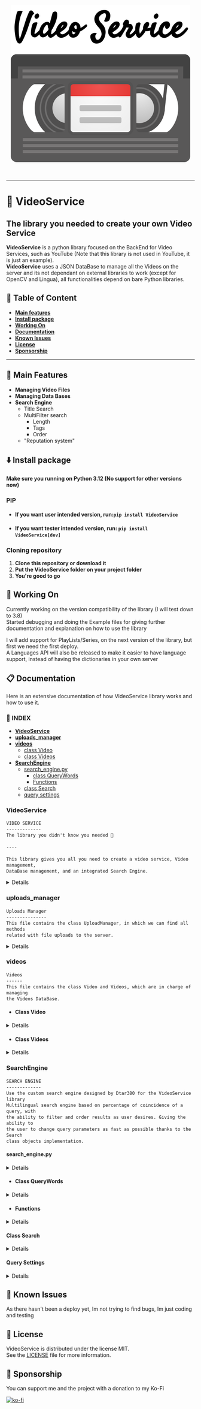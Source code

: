 <p align="center">
    <img src="assets/logo.png">
</p>
<br>

---

# :vhs: **VideoService**

## **The library you needed to create your own Video Service**
**VideoService** is a python library focused on the BackEnd for Video Services, such as YouTube (Note that this library is not used in YouTube, it is just an example). <br>
**VideoService** uses a JSON DataBase to manage all the Videos on the server and its not dependant on external libraries to work (except for OpenCV and Lingua), all functionalities depend on bare Python libraries.

## :bookmark_tabs: **Table of Content**
- [**Main features**](#blue_heart-main-features)
- [**Install package**](#arrow_down-install-package)
- [**Working On**](#memo-working-on)
- [**Documentation**](#clipboard-documentation)
- [**Known Issues**](#open_file_folder-known-issues)
- [**License**](#scroll-license)
- [**Sponsorship**](#money_with_wings-sponsorship)

---

## :blue_heart: Main Features
- **Managing Video Files**
- **Managing Data Bases**
- **Search Engine**
    - Title Search
    - MultiFilter search
        - Length
        - Tags
        - Order
    - "Reputation system"

## :arrow_down: Install package

#### Make sure you running on Python 3.12 (No support for other versions now)

### PIP
- #### **If you want user intended version, run:**`pip install VideoService`
- #### **If you want tester intended version, run:** `pip install VideoService[dev]`

### Cloning repository
1. **Clone this repository or download it**
2. **Put the VideoService folder on your project folder**
3. **You're good to go**

## :memo: Working On
Currently working on the version compatibility of the library (I will test down to 3.8)<br>
Started debugging and doing the Example files for giving further documentation and explanation on how to use the library<br>

I will add support for PlayLists/Series, on the next version of the library, but first we need the first deploy.<br>
A Languages API will also be released to make it easier to have language support, instead of having the dictionaries in your own server

## :clipboard: Documentation
Here is an extensive documentation of how VideoService library works and how to use it.

### :bookmark_tabs: **INDEX**
- [**VideoService**](#videoservice)
- [**uploads_manager**](#uploads_manager)
- [**videos**](#videos)
    - [class Video](#class-video)
    - [class Videos](#class-videos)
- [**SearchEngine**](#SearchEngine)
    - [search_engine.py](#search_enginepy)
        - [class QueryWords](#class-querywords)
        - [Functions](#functions)
    - [class Search](#class-search)
    - [query settings](#query-settings)

### **VideoService**

```
VIDEO SERVICE
-------------
The library you didn't know you needed 🗿

----

This library gives you all you need to create a video service, Video management,
DataBase management, and an integrated Search Engine.
```

<details>

```
VideoService : class
--------------------
Main class of Video Service library (and the only class you'll need 😉)
This class will manage all the backend of the service, and you will just
need to call it's methods when required by the server.

Parameters
----------
    DATABASE : str
    Path to the DataBase JSON file

    MINIATURES : str
    Path to the Miniatures folder

    VIDEOS : str
    Path to the Videos folder

    UPLOADS : str
    Path to the Uploads folder

    LANGUAGES : str
    Path to the languages DataBase folder

Raise
-----
    ValueError 
    If variable was not the expected type

    DataBaseNotFound
    If DataBase JSON was not found

    FolderNotFound
    If folder was not found
-----

Upload : method
---------------
Method used to upload files to the DataBase

Parameters
----------
    TITLE : str
    Title provided for the video

    VIDEO_FILENAME : str
    File name of the video

    MINIATURE_FILENAME : str, optional
    File name of the miniature for the video , by default None

    DESCRIPTION : str, optional
    Description for the video, by default None

    TAGS : list[str], optional
    Tags for the video, by default None

Raise
-----
    ValueError
    If variable was not the expected type

    FolderNotFound
    If folder was not found
-----

Save Videos : method
--------------------
Save_videos transforms the `videos` list to a dictionary to then save it
to the DataBase JSON file.
Automatically performed by the server when a new Video is uploaded.
--------------------

Delete Video : method
---------------------
Method used to delete videos from the DataBase


Parameters
----------
    VIDEO_ID : int, optional
    Index that leads to the video on the `videos` list, by default None

    VIDEO_FILENAME : str, optional
    Filename of the video, by default None

**Requires only one of both parameter**

Raise
-----
    ValueError
    If variable was not the expected type
    If no arguments are provided
-----

Query : method
--------------
Method used to perform a query

Parameters
----------
    query : str
    Contains the searched value

    order_settings : list[str | bool]
    Contains what to order with and direction

    filter_settings : dict[str, dict[str, List[str | int] | bool]]
    Contains what to filter with

    tags : list[str], optional
    Tags assigned when upload, by default None

Returns
-------
    Search : Search
    Contains all info about the query

Raise
-----
    ValueError
    WrongOrderStructure
    WrongFilterStructure
    WrongTagsStructure
    If variable was not the expected type
-----

Update likes : method
----------------------------
update_likes updates the like cound of a video from the `videos` list<br>
given specific parameters.

Parameters
----------
    number : int
    Number to add to the like count, can be positive or negative.

    VIDEO_ID : int, optional
    Index that leads to the video on the `videos` list, by default None

    VIDEO_FILENAME : str, optional
    Filename of the video, by default None

    **Requires only one of both Video related parameters**

Raise
-----
    ValueError
    If variable was not the expected type
    If no video related arguments are provided
```
</details>

### **uploads_manager**

```
Uploads Manager
---------------
This file contains the class UploadManager, in which we can find all methods
related with file uploads to the server.
```

<details>

```
UploadManager : class
---------------------
The class Upload Manager is in charge of managing the uploads
that are done to the server.

This class creates an object containing the paths to the Uploads,
Miniatures and Videos folder and is used to move files between
folders and indexing uploaded files into the DataBase JSON.

Parameters
----------
    UPLOADS : str
    Path to the Uploads folder

    MINIATURES : str
    Path to the Miniatures folder

    VIDEOS : str
    Path to the Videos folder
----------

Upload : method
---------------
Method used to upload files to the DataBase

Parameters
----------
    videos : Videos
    Information about the Videos DataBase

    TITLE : str
    Title provided for the video

    VIDEO_FILENAME : str
    File name of the video

    MINIATURE_FILENAME : str, optional
    File name of the miniature for the video , by default None

    DESCRIPTION : str, optional
    Description for the video, by default None

    TAGS : list[str], optional
    Tags for the video, by default None

Returns
-------
    videos : Videos
    Contains all info about the DataBase
```

</details>



### **videos**

```
Videos
------
This file contains the class Video and Videos, which are in charge of managing
the Videos DataBase.
```

- #### **Class Video**

<details>

```
Video : class
-------------
The Video object contains all data assigned to a video on the
DataBase given when uploaded to the server.

Parameters
----------
    TITLE : str
    Title assigned to the video on upload

    VIDEO_FILENAME : str
    Name of the file of the video

    VIDEO_FILETYPE : str
    File extension of the video

    MINIATURE_FILENAME : str
    Name of the file of the miniature

    MINIATURE_FILETYPE : str
    File extension of the miniature

    UPLOAD_DATE : str
    Date when the video was uploaded

    LENGTH : int
    Duration of the video in seconds

    DESCRIPTION : str, optional
    Description provided on upload, by default None

    TAGS : list[str], optional
    Tags provided on upload, by default None

    LIKES : int, optional
    Use if Like system is used, by default None
----------

Video : property
----------------
Video object to dict

This property takes all values assigned to the object and<br>
transforms them into a dict

Returns
-------
    video_json : dict
    Contains all info about the Video object
```

</details>

- #### **Class Videos**

<details>

```
Videos : class
--------------
The Videos object contains all the videos contained in the DataBase 
by using Video objects.

Parameters
----------
    DATABASE : str
    Path to the DataBase JSON file

    MINIATURES : str
    Path to the Miniatures folder

    VIDEOS : str
    Path to the Videos folder
----------

Load Videos : method
---------------------
Method used to load videos from the DataBase

Load_videos access the DataBase JSON file and loads all the data in
it to Video objects and dumps them into a list.

Returns
-------
    videos : list[Video]
    Contains all info about the DataBase
-------

Save Videos : method
--------------------
Method used to save videos to the DataBase

Save_videos transforms the videos list to a dictionary to then save
it to the DataBase JSON file.

Returns
-------
    videos : list[Video]
    Contains all info about the DataBase
-------

Add Videos : method
-------------------
Method used to add videos to the DataBase

Add_video creates a new Video object and appends it to the videos
list. It then uses save_video function to save the new video added
to the DataBase.

Parameters
----------
    TITLE : str
    Title assigned to the video on upload

    VIDEO_FILENAME : str
    Name of the file of the video

    VIDEO_FILETYPE : str
    File extension of the video

    MINIATURE_FILENAME : str
    Name of the file of the miniature

    MINIATURE_FILETYPE : str
    File extension of the miniature

    UPLOAD_DATE : str
    Date when the video was uploaded

    LENGTH : int
    Duration of the video in seconds

    DESCRIPTION : str, optional
    Description provided on upload, by default None

    TAGS : list[str], optional
    Tags provided on upload, by default None

    LIKES : int, optional
    Use if Like system is used, by default None
----------

Delete Video : method
---------------------
Method used to delete videos from the DataBase

Delete_video deletes a video from the videos list given specific parameters.

Parameters
----------
    VIDEO_ID : int, optional
    Index that leads to the video on the videos list, by default None

    VIDEO_FILENAME : str, optional
    Filename of the video, by default None

-> Requires only one of both parameter

Raise
-----
    IndexError
    If VIDEO_ID is not in range of amount of videos

    Exception (on self.__get_by_name)
    If VIDEO_FILENAME is not in database
-----

Like count : method
-------------------
Like_count updates the like cound of a video from the `videos` list<br>
given specific parameters.

Parameters
----------
    number : int
    Number to add to the like count, can be positive or negative.

    VIDEO_ID : int, optional
    Index that leads to the video on the `videos` list, by default None

    VIDEO_FILENAME : str, optional
    Filename of the video, by default None

    **Requires only one of both Video related parameters**

Raise
-----
    IndexError
    If VIDEO_ID is not in range of amount of videos

    Exception (on self.__get_by_name)
    If VIDEO_FILENAME is not in database
-----
```

</details>

### **SearchEngine**
```
SEARCH ENGINE
-------------
Use the custom search engine designed by Dtar380 for the VideoService library
Multilingual search engine based on percentage of coincidence of a query, with
the ability to filter and order results as user desires. Giving the ability to
the user to change query parameters as fast as possible thanks to the Search
class objects implementation.
```

#### **search_engine.py**

<details>

```
search_engine.py
----------------
Containing all functions of the search engine, this is where your search takes
place.
```

</details>

- #### **Class QueryWords**

<details>

```
QueryWords : class
------------------
The QueryWords class contains the weights for each type of word.
A QueryWords object contains the words of the query divided in
each category as well as the max weight it can have.

Parameters
----------
    query : str
    Contains the searched value

    language_dict : dict
    Contains a dictionary of the language of the query
----------
```

</details>

- #### **Functions**

<details>

```
Search : method
---------------
Function used to perform a search

Parameters
----------
    videos : list[Video]
    Contains all info about the DataBase

    query : str
    Contains the searched value

    languages_path : str
    Path to the languages DataBase

Returns
-------
    videos : list[Video]
    Contains all info about the DataBase
-------

Order : method
--------------
Function used to order the videos

Parameters
----------
    videos : list[Video]
    Contains all info about the DataBase

    order_settings : list[str | bool]
    Contains what to order with and direction

    title : str, optional
    Query, by default None

    tags : list[str], optional
    Tags assigned when upload, by default None

Returns
-------
    videos : list[Video]
    Contains all info about the DataBase
-------

Filter : method
---------------
Function used to filter the videos

Parameters
----------
    videos : list[Video]
    Contains all info about the DataBase

    filter_settings : dict[str, dict[str, List[str | int] | bool]]
    Contains what to filter with

Returns
-------
    videos : list[Video]
    Contains all info about the DataBase
-------
```

</details>

#### **Class Search**

<details>

```
Search : class
--------------
A Search object is created when ever a search is performed 
by a user, and it contains all info about the query.

Parameters
----------
    query : str
    Contains the searched value

    videos : list[Video]
    Contains all info about the DataBase

    languages_path : str
    Path to the languages DataBase

    order_settings : list[str | bool]
    Contains what to order with and direction
    Default, by Title coincidence descendant

    filter_settings : dict[str, dict[str, List[str | int] | bool]]
    Contains what to filter with
    Default, deactivated every filter

    tags : list[str], optional
    Tags assigned when upload, by default None
----------

Query Server : method
---------------------
Use when want to perform a query to the server.
Sets the class variable `result` to the result of
the query.
----------

Tags Change : method
--------------------
Use when user changed the tags of the query.
Automatically changes the result of the query.

Parameters
----------
    tags : list[str]
    Tags searched for the video

Raise
-----
    WrongTagsStructure
    If variable was not the expected type
-----

Order Settings Change : method
------------------------------
Use when user changed order settings. Automatically
changes the result of the query.

Parameters
----------
    order_settings : list[str | bool]
    List containing the parameter to use and way to order
    If Second Value True descendant order if False ascendant

Raise
-----
    WrongOrderStructure
    If variable was not the expected type
-----

Filter Settings Change : method
-------------------------------
Use when user changed filter settings. Automatically 
changes the result of the query.

Parameters
----------
    filter_settings : dict[str, dict[str, List[str | int] | bool]]
    Dict containing the parameters to use

Raise
-----
    WrongFilterStructure
    If variable was not the expected type
-----
```

</details>

#### **Query Settings**

<details>

```python
order_setting structure:
[
    str,
    True | False
]

order types:
"_order_by_title_coincidence"
"_order_by_date"
"_order_by_length"
"_order_by_tags_coincidence"
"_order_by_popularity"

-------------------------
filter_setting structure:
{
"_filter_by_date": {
    "filter": List[str],
    "active": True | False
    },
"_filter_by_length": {
    "filter": List[int],
    "active": True | False
    },
"_filter_by_tags": {
    "filter": List[str],
    "active": True | False
    }
}
```

</details>

## :open_file_folder: Known Issues
As there hasn't been a deploy yet, Im not trying to find bugs, Im just coding and testing

## :scroll: License
VideoService is distributed under the license MIT.<br>
See the [LICENSE](LICENSE) file for more information.

## :money_with_wings: Sponsorship
You can support me and the project with a donation to my Ko-Fi<br>

[![ko-fi](https://ko-fi.com/img/githubbutton_sm.svg)](https://ko-fi.com/H2H4TBMEZ)

